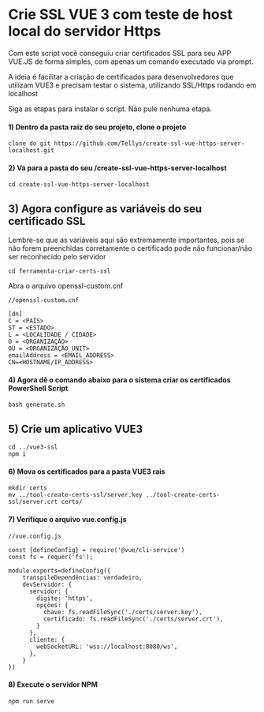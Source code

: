 # Crie SSL VUE 3 com teste de host local do servidor Https

Com este script você conseguiu criar certificados SSL para seu APP VUE.JS de forma simples, com apenas um comando executado via prompt.

A ideia é facilitar a criação de certificados para desenvolvedores que utilizam VUE3 e precisam testar o sistema, utilizando SSL/Https rodando em localhost

Siga as etapas para instalar o script. Não pule nenhuma etapa.

#### 1) Dentro da pasta raiz do seu projeto, clone o projeto

```
clone do git https://github.com/Tellys/create-ssl-vue-https-server-localhost.git

```

#### 2) Vá para a pasta do seu /create-ssl-vue-https-server-localhost

```
cd create-ssl-vue-https-server-localhost
```

## 3) Agora configure as variáveis do seu certificado SSL
Lembre-se que as variáveis aqui são extremamente importantes, pois se não forem preenchidas corretamente o certificado pode não funcionar/não ser reconhecido pelo servidor

```
cd ferramenta-criar-certs-ssl
```

Abra o arquivo openssl-custom.cnf

```
//openssl-custom.cnf

[dn]
C = <PAÍS>
ST = <ESTADO>
L = <LOCALIDADE / CIDADE>
O = <ORGANIZAÇÃO>
OU = <ORGANIZAÇÃO_UNIT>
emailAddress = <EMAIL_ADDRESS>
CN=<HOSTNAME/IP_ADDRESS>
```

#### 4) Agora dê o comando abaixo para o sistema criar os certificados PowerShell Script

```
bash generate.sh
```

## 5) Crie um aplicativo VUE3

```
cd ../vue3-ssl
npm i
```

#### 6) Mova os certificados para a pasta VUE3 rais

```
mkdir certs 
mv ../tool-create-certs-ssl/server.key ../tool-create-certs-ssl/server.crt certs/
```

#### 7) Verifique o arquivo vue.config.js

```
//vue.config.js

const {defineConfig} = require('@vue/cli-service')
const fs = requer('fs');

module.exports=defineConfig({
    transpileDependências: verdadeiro,
    devServidor: {
      servidor: {
        digite: 'https',
        opções: {
          chave: fs.readFileSync('./certs/server.key'),
          certificado: fs.readFileSync('./certs/server.crt'),
        }
      },
      cliente: {
        webSocketURL: 'wss://localhost:8080/ws',
      },
    }
})

```

#### 8) Execute o servidor NPM

```
npm run serve
```